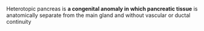 Heterotopic pancreas is **a congenital anomaly in which pancreatic tissue** is anatomically separate from the main gland and without vascular or ductal continuity